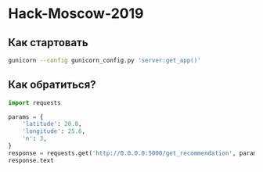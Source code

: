 # Hack-Moscow-2019

## Как стартовать
```bash
gunicorn --config gunicorn_config.py 'server:get_app()'
```

## Как обратиться?
```python
import requests

params = {
    'latitude': 20.0,
    'longitude': 25.6,
    'n': 3,
}
response = requests.get('http://0.0.0.0:5000/get_recommendation', params=params, proxies={'http': ''})
response.text
```